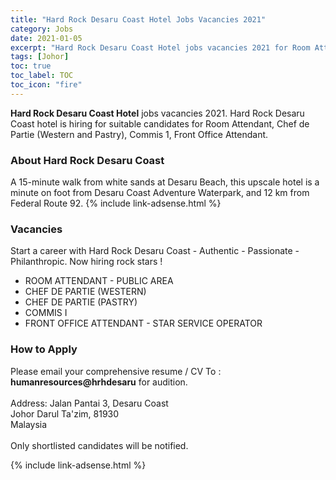 ```yaml
---
title: "Hard Rock Desaru Coast Hotel Jobs Vacancies 2021" 
category: Jobs 
date: 2021-01-05
excerpt: "Hard Rock Desaru Coast Hotel jobs vacancies 2021 for Room Attendant, Chef de Partie (Western and Pastry), Commis 1, Front Office Attendant" 
tags: [Johor] 
toc: true
toc_label: TOC 
toc_icon: "fire" 
--- 
```

**Hard Rock Desaru Coast Hotel** jobs vacancies 2021. Hard Rock Desaru Coast hotel is hiring for suitable candidates for Room Attendant, Chef de Partie (Western and Pastry), Commis 1, Front Office Attendant.

### About Hard Rock Desaru Coast
A 15-minute walk from white sands at Desaru Beach, this upscale hotel is a minute on foot from Desaru Coast Adventure Waterpark, and 12 km from Federal Route 92.
{% include link-adsense.html %} 
### Vacancies
Start a career with Hard Rock Desaru Coast - Authentic - Passionate - Philanthropic. Now hiring rock stars !
- ROOM ATTENDANT - PUBLIC AREA
- CHEF DE PARTIE (WESTERN)
- CHEF DE PARTIE (PASTRY)
- COMMIS I
- FRONT OFFICE ATTENDANT - STAR SERVICE OPERATOR

### How to Apply
Please email your comprehensive resume / CV To : **humanresources@hrhdesaru** for audition.<br/><br/>
Address: Jalan Pantai 3, Desaru Coast<br/>
Johor Darul Ta'zim, 81930<br/>
Malaysia
<br/><br/>
Only shortlisted candidates will be notified.

{% include link-adsense.html %} 